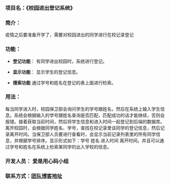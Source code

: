 ### 项目名：《校园进出登记系统》

### 简介：
疫情之后要准备开学了，需要对校园进出的同学进行在校记录登记

### 功能：
- **登记功能**：
有同学进出校园时，系统进行登记。

- **显示功能**：
显示学生的登记信息。

- **搜索功能**
通过学号和姓名在登记的表上面进行检索。

### 用法：
每当同学进入时，校园保卫部会询问学生的学号跟姓名，然后在系统上输入学生信息。系统会根据输入的学号跟姓名查询是否匹配，匹配成功的话才能继续，否则会报错。接着获取当前时间，然后将学生信息和进入时间一起登记到后端的数据库。离开校园时，会根据同学姓名、学号，查找在校记录里该同学的登记信息，然后记录离开时间。当保卫部人员要进行查看时，会显示当前记录列表里的所有同学信息，并根据学号排序。显示形式如下：学号  姓名   进入时间   离开时间。并且可以通过学号和姓名在系统上检索某同学的出入学校的信息。

### 开发人员： 爱是用心码小组

### 联系方式：[团队博客地址](https://www.cnblogs.com/yongxinma/)

